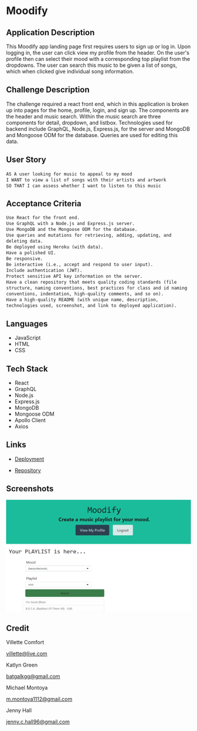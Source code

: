 # Moodify

## Application Description
This Moodify app landing page first requires users to sign up or log in. Upon logging in, the user can click view my profile from the header. On the user's profile then can select their mood with a corresponding top playlist from the dropdowns. The user can search this music to be given a list of songs, which when clicked give individual song information.

## Challenge Description
The challenge required a react front end, which in this application is broken up into pages for  the home, profile, login, and sign up. The components are the header and music search. Within the music search are three components for detail, dropdown, and listbox. Technologies used for backend include GraphQL, Node.js, Express.js, for the server and MongoDB and Mongoose ODM for the database. Queries are used for editing this data. 

## User Story

```
AS A user looking for music to appeal to my mood
I WANT to view a list of songs with their artists and artwork
SO THAT I can assess whether I want to listen to this music

```

## Acceptance Criteria

```
Use React for the front end.
Use GraphQL with a Node.js and Express.js server.
Use MongoDB and the Mongoose ODM for the database.
Use queries and mutations for retrieving, adding, updating, and deleting data.
Be deployed using Heroku (with data).
Have a polished UI.
Be responsive.
Be interactive (i.e., accept and respond to user input).
Include authentication (JWT).
Protect sensitive API key information on the server.
Have a clean repository that meets quality coding standards (file structure, naming conventions, best practices for class and id naming conventions, indentation, high-quality comments, and so on).
Have a high-quality README (with unique name, description, technologies used, screenshot, and link to deployed application).

```

## Languages
- JavaScript
- HTML
- CSS

## Tech Stack
- React
- GraphQL
- Node.js
- Express.js
- MongoDB
- Mongoose ODM
- Apollo Client
- Axios

## Links
* [Deployment](https://)

* [Repository](https://github.com/batgal/Moodify)

## Screenshots
![image](./assets/images/readme-screenshot.png)

## Credit
Villette Comfort

villette@live.com

Katlyn Green

batgalkgg@gmail.com

Michael Montoya

m.montoya1112@gmail.com

Jenny Hall

jenny.c.hall96@gmail.com